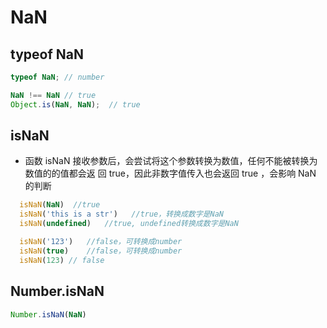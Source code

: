# NaN

## typeof NaN

```js
typeof NaN; // number
```

```js
NaN !== NaN // true
Object.is(NaN, NaN);  // true
```

## isNaN

- 函数 isNaN 接收参数后，会尝试将这个参数转换为数值，任何不能被转换为数值的的值都会返 回 true，因此非数字值传入也会返回 true ，会影响 NaN 的判断

```js
  isNaN(NaN)  //true
  isNaN('this is a str')   //true，转换成数字是NaN
  isNaN(undefined)   //true, undefined转换成数字是NaN

  isNaN('123')   //false，可转换成number
  isNaN(true)    //false，可转换成number
  isNaN(123) // false
```

## Number.isNaN

```js
Number.isNaN(NaN)
```

